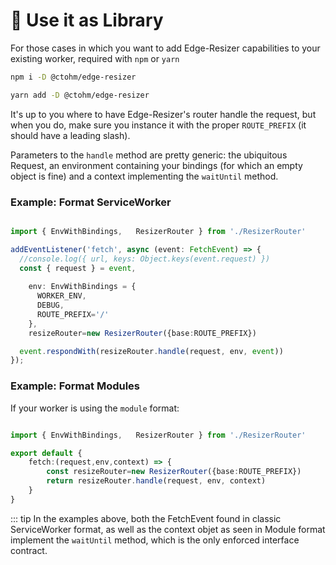 # 📙 Use it as Library

For those cases in which you want to add Edge-Resizer capabilities to your existing worker, required with `npm` or `yarn` 

```bash
npm i -D @ctohm/edge-resizer
```


```bash
yarn add -D @ctohm/edge-resizer
```

It's up to you where to have Edge-Resizer's router handle the request, but when you do, make sure you instance it with the proper `ROUTE_PREFIX` (it should have a leading slash).

Parameters to the `handle` method are pretty generic: the ubiquitous Request, an environment containing your bindings (for which an empty object is fine)  and a context implementing the `waitUntil` method. 


### Example: Format ServiceWorker

```ts 

import { EnvWithBindings,   ResizerRouter } from './ResizerRouter'

addEventListener('fetch', async (event: FetchEvent) => {
  //console.log({ url, keys: Object.keys(event.request) })
  const { request } = event,
    
    env: EnvWithBindings = {
      WORKER_ENV,
      DEBUG,
      ROUTE_PREFIX='/'
    },
    resizeRouter=new ResizerRouter({base:ROUTE_PREFIX})

  event.respondWith(resizeRouter.handle(request, env, event))
});
``` 

### Example: Format Modules

If your worker is using the `module` format:


```ts 

import { EnvWithBindings,   ResizerRouter } from './ResizerRouter'

export default {
    fetch:(request,env,context) => {
        const resizeRouter=new ResizerRouter({base:ROUTE_PREFIX})
        return resizeRouter.handle(request, env, context)
    }
}

``` 

::: tip 
In the examples above, both the FetchEvent found in classic ServiceWorker format, as well as the context objet as seen in Module format implement the `waitUntil` method, which is the only enforced interface contract.